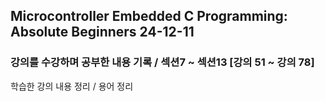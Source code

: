 ## Microcontroller Embedded C Programming: Absolute Beginners 24-12-11

### 강의를 수강하며 공부한 내용 기록 / 섹션7 ~ 섹션13 [강의 51 ~ 강의 78]

학습한 강의 내용 정리 / 용어 정리 
